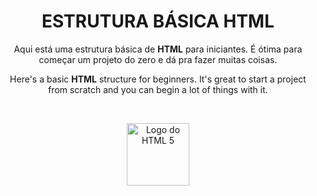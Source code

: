 <h1 align="center"> ESTRUTURA BÁSICA HTML </h1>
<p align="center">Aqui está uma estrutura básica de <strong>HTML</strong> para iniciantes. É ótima para começar um projeto do zero e dá pra fazer muitas coisas.</p>
<p align="center">Here's a basic <strong>HTML</strong> structure for beginners. It's great to start a project from scratch and you can begin a lot of things with it.</p>
<br>
<p align="center"><img src="https://user-images.githubusercontent.com/103612874/170153915-fd272ce4-d641-4316-bd2f-beeefb4d0ef1.png" alt="Logo do HTML 5" width="100" height="100"/> </p>
